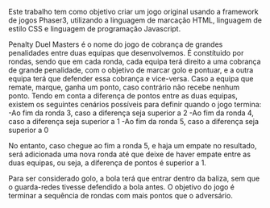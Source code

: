   Este trabalho tem como objetivo criar um jogo original usando a framework de jogos Phaser3, utilizando a linguagem de marcação HTML, linguagem de estilo CSS e linguagem de programação Javascript.

  Penalty Duel Masters é o nome do jogo de cobrança de grandes penalidades entre duas equipas que desenvolvemos.
  É constítuido por rondas, sendo que em cada ronda, cada equipa terá direito a uma cobrança de grande penalidade, com o objetivo de marcar golo e pontuar, e a outra equipa terá que defender essa cobrança e vice-versa. Caso a equipa que remate, marque, ganha um ponto, caso contrário não recebe nenhum ponto. Tendo em conta a diferença de pontos entre as duas equipas, existem os seguintes cenários possíveis para definir quando o jogo termina:
    -Ao fim da ronda 3, caso a diferença seja superior a 2
    -Ao fim da ronda 4, caso a diferença seja superior a 1
    -Ao fim da ronda 5, caso a diferença seja superior a 0

No entanto, caso chegue ao fim a ronda 5, e haja um empate no resultado, será adicionada uma nova ronda até que deixe de haver empate entre as duas equipas, ou seja, a diferença de pontos é superior a 1.

Para ser considerado golo, a bola terá que entrar dentro da baliza, sem que o guarda-redes tivesse defendido a bola antes.
O objetivo do jogo é terminar a sequência de rondas com mais pontos que o adversário.
